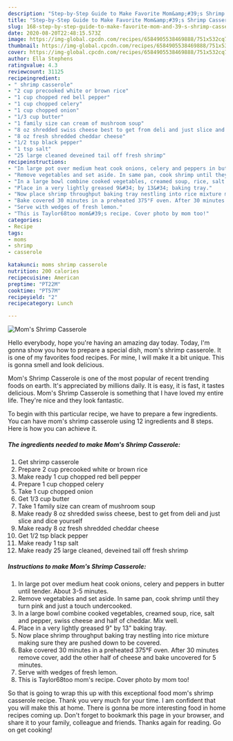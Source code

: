 ```yaml
---
description: "Step-by-Step Guide to Make Favorite Mom&amp;#39;s Shrimp Casserole"
title: "Step-by-Step Guide to Make Favorite Mom&amp;#39;s Shrimp Casserole"
slug: 168-step-by-step-guide-to-make-favorite-mom-and-39-s-shrimp-casserole
date: 2020-08-20T22:48:15.573Z
image: https://img-global.cpcdn.com/recipes/6584905538469888/751x532cq70/moms-shrimp-casserole-recipe-main-photo.jpg
thumbnail: https://img-global.cpcdn.com/recipes/6584905538469888/751x532cq70/moms-shrimp-casserole-recipe-main-photo.jpg
cover: https://img-global.cpcdn.com/recipes/6584905538469888/751x532cq70/moms-shrimp-casserole-recipe-main-photo.jpg
author: Ella Stephens
ratingvalue: 4.3
reviewcount: 31125
recipeingredient:
- " shrimp casserole"
- "2 cup precooked white or brown rice"
- "1 cup chopped red bell pepper"
- "1 cup chopped celery"
- "1 cup chopped onion"
- "1/3 cup butter"
- "1 family size can cream of mushroom soup"
- "8 oz shredded swiss cheese best to get from deli and just slice and dice yourself"
- "8 oz fresh shredded cheddar cheese"
- "1/2 tsp black pepper"
- "1 tsp salt"
- "25 large cleaned deveined tail off fresh shrimp"
recipeinstructions:
- "In large pot over medium heat cook onions, celery and peppers in butter until tender. About 3-5 minutes."
- "Remove vegetables and set aside. In same pan, cook shrimp until they turn pink and just a touch undercooked."
- "In a large bowl combine cooked vegetables, creamed soup, rice, salt and pepper, swiss cheese and half of cheddar. Mix well."
- "Place in a very lightly greased 9&#34; by 13&#34; baking tray."
- "Now place shrimp throughput baking tray nestling into rice mixture making sure they are pushed down to be covered."
- "Bake covered 30 minutes in a preheated 375°F oven. After 30 minutes remove cover, add the other half of cheese and bake uncovered for 5 minutes."
- "Serve with wedges of fresh lemon."
- "This is Taylor68too mom&#39;s recipe. Cover photo by mom too!"
categories:
- Recipe
tags:
- moms
- shrimp
- casserole

katakunci: moms shrimp casserole 
nutrition: 200 calories
recipecuisine: American
preptime: "PT22M"
cooktime: "PT57M"
recipeyield: "2"
recipecategory: Lunch

---
```



![Mom&#39;s Shrimp Casserole](https://img-global.cpcdn.com/recipes/6584905538469888/751x532cq70/moms-shrimp-casserole-recipe-main-photo.jpg)

Hello everybody, hope you're having an amazing day today. Today, I'm gonna show you how to prepare a special dish, mom&#39;s shrimp casserole. It is one of my favorites food recipes. For mine, I will make it a bit unique. This is gonna smell and look delicious.

Mom&#39;s Shrimp Casserole is one of the most popular of recent trending foods on earth. It's appreciated by millions daily. It is easy, it is fast, it tastes delicious. Mom&#39;s Shrimp Casserole is something that I have loved my entire life. They're nice and they look fantastic.




To begin with this particular recipe, we have to prepare a few ingredients. You can have mom&#39;s shrimp casserole using 12 ingredients and 8 steps. Here is how you can achieve it.

<!--inarticleads1-->

##### The ingredients needed to make Mom&#39;s Shrimp Casserole:

1. Get  shrimp casserole
1. Prepare 2 cup precooked white or brown rice
1. Make ready 1 cup chopped red bell pepper
1. Prepare 1 cup chopped celery
1. Take 1 cup chopped onion
1. Get 1/3 cup butter
1. Take 1 family size can cream of mushroom soup
1. Make ready 8 oz shredded swiss cheese, best to get from deli and just slice and dice yourself
1. Make ready 8 oz fresh shredded cheddar cheese
1. Get 1/2 tsp black pepper
1. Make ready 1 tsp salt
1. Make ready 25 large cleaned, deveined tail off fresh shrimp




<!--inarticleads2-->

##### Instructions to make Mom&#39;s Shrimp Casserole:

1. In large pot over medium heat cook onions, celery and peppers in butter until tender. About 3-5 minutes.
1. Remove vegetables and set aside. In same pan, cook shrimp until they turn pink and just a touch undercooked.
1. In a large bowl combine cooked vegetables, creamed soup, rice, salt and pepper, swiss cheese and half of cheddar. Mix well.
1. Place in a very lightly greased 9&#34; by 13&#34; baking tray.
1. Now place shrimp throughput baking tray nestling into rice mixture making sure they are pushed down to be covered.
1. Bake covered 30 minutes in a preheated 375°F oven. After 30 minutes remove cover, add the other half of cheese and bake uncovered for 5 minutes.
1. Serve with wedges of fresh lemon.
1. This is Taylor68too mom&#39;s recipe. Cover photo by mom too!




So that is going to wrap this up with this exceptional food mom&#39;s shrimp casserole recipe. Thank you very much for your time. I am confident that you will make this at home. There is gonna be more interesting food in home recipes coming up. Don't forget to bookmark this page in your browser, and share it to your family, colleague and friends. Thanks again for reading. Go on get cooking!
